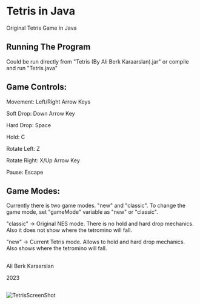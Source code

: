 # Tetris in Java
Original Tetris Game in Java

## Running The Program
Could be run directly from "Tetris (By Ali Berk Karaarslan).jar" or compile and run "Tetris.java"

## Game Controls:
Movement: Left/Right Arrow Keys

Soft Drop: Down Arrow Key

Hard Drop: Space

Hold: C

Rotate Left: Z

Rotate Right: X/Up Arrow Key

Pause: Escape

## Game Modes:
Currently there is two game modes. "new" and "classic". To change the game mode, set "gameMode" variable as "new" or "classic".

"classic" -> Original NES mode. There is no hold and hard drop mechanics. Also it does not show where the tetromino will fall. 

"new" -> Current Tetris mode. Allows to hold and hard drop mechanics. Also shows where the tetromino will fall.


##
Ali Berk Karaarslan

2023

##

![TetrisScreenShot](https://github.com/AliBerkKaraarslan/Tetris_in_Java/assets/126316526/1ab0204a-9fa0-40f5-b34c-8f47f4711020)

